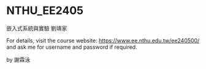# NTHU_EE2405
嵌入式系統與實驗 劉靖家

For details, visit the course website:
https://www.ee.nthu.edu.tw/ee240500/
 and ask me for username and password if required.
 
by 謝霖泳
